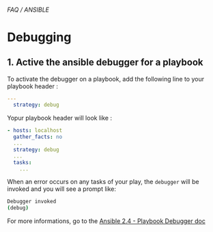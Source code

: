 ###### FAQ / ANSIBLE
# Debugging 

## 1. Active the ansible debugger for a playbook 

To activate the debugger on a playbook, add the following line to your playbook header : 

```yaml
---
  strategy: debug
```  

Yopur playbook header will look like : 

```yaml
- hosts: localhost
  gather_facts: no
  ...
  strategy: debug
  ...
  tasks:
    ...
```

When an error occurs on any tasks of your play, the `debugger` will be invoked and you will see a prompt like: 

```bash
Debugger invoked
(debug)
```

For more informations, go to the [Ansible 2.4 - Playbook Debugger doc](https://docs.ansible.com/ansible/2.4/playbooks_debugger.html)
